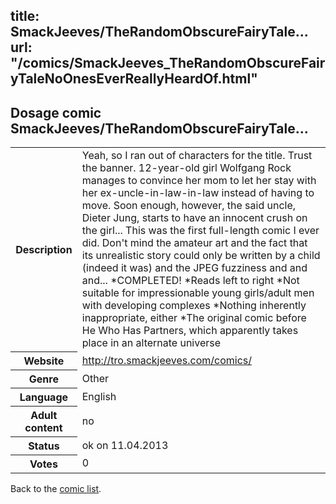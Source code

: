 title: SmackJeeves/TheRandomObscureFairyTale...
url: "/comics/SmackJeeves_TheRandomObscureFairyTaleNoOnesEverReallyHeardOf.html"
---
Dosage comic SmackJeeves/TheRandomObscureFairyTale...
-----------------------------------------

<table class="comicinfo">
<tr>
<th>Description</th><td>Yeah, so I ran out of characters for the title. Trust the banner. 12-year-old girl Wolfgang Rock manages to convince her mom to let her stay with her ex-uncle-in-law-in-law instead of having to move. Soon enough, however, the said uncle, Dieter Jung, starts to have an innocent crush on the girl... This was the first full-length comic I ever did. Don't mind the amateur art and the fact that its unrealistic story could only be written by a child (indeed it was) and the JPEG fuzziness and and and... *COMPLETED! *Reads left to right *Not suitable for impressionable young girls/adult men with developing complexes *Nothing inherently inappropriate, either *The original comic before He Who Has Partners, which apparently takes place in an alternate universe</td>
</tr>
<tr>
<th>Website</th><td><a href="http://tro.smackjeeves.com/comics/">http://tro.smackjeeves.com/comics/</a></td>
</tr>
<tr>
<th>Genre</th><td>Other</td>
</tr>
<tr>
<th>Language</th><td>English</td>
</tr>
<tr>
<th>Adult content</th><td>no</td>
</tr>
<tr>
<th>Status</th><td>ok on 11.04.2013</td>
</tr>
<tr>
<th>Votes</th><td>0</div></td>
</tr>
</table>

Back to the [comic list](../comic-index.html).
